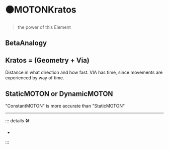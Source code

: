 # 🟠<motor>MOTONKratos</motor>

> the power of this Element
>
## <beta>BetaAnalogy</beta>

## Kratos = (Geometry + Via)

Distance in what direction and how fast. VIA has time, since movements are experienced by way of time.

## StaticMOTON or DynamicMOTON

"ConstantMOTON" is more accurate than "StaticMOTON"

---

<!-- =================================================== -->
<!-- =================================================== -->
<!-- =================================================== -->
<!-- =================================================== -->
<!-- =================================================== -->
::: details 🛠

-

:::

